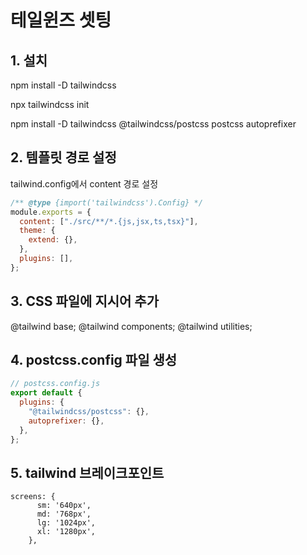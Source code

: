 # 테일윈즈 셋팅

## 1. 설치

npm install -D tailwindcss

npx tailwindcss init

npm install -D tailwindcss @tailwindcss/postcss postcss autoprefixer

## 2. 템플릿 경로 설정

tailwind.config에서 content 경로 설정

```jsx
/** @type {import('tailwindcss').Config} */
module.exports = {
  content: ["./src/**/*.{js,jsx,ts,tsx}"],
  theme: {
    extend: {},
  },
  plugins: [],
};
```

## 3. CSS 파일에 지시어 추가

@tailwind base;
@tailwind components;
@tailwind utilities;

## 4. postcss.config 파일 생성

```jsx
// postcss.config.js
export default {
  plugins: {
    "@tailwindcss/postcss": {},
    autoprefixer: {},
  },
};
```

## 5. tailwind 브레이크포인트

```
screens: {
      sm: '640px',
      md: '768px',
      lg: '1024px',
      xl: '1280px',
    },

```

